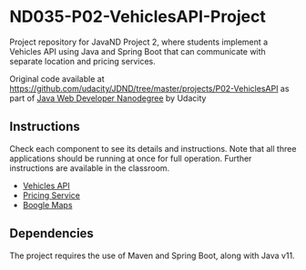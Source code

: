 # ND035-P02-VehiclesAPI-Project

Project repository for JavaND Project 2, where students implement a Vehicles API using Java and Spring Boot that can communicate with separate location and pricing services.

Original code available at https://github.com/udacity/JDND/tree/master/projects/P02-VehiclesAPI as part of [Java Web Developer Nanodegree](https://www.udacity.com/course/java-developer-nanodegree--nd035)
by Udacity

## Instructions

Check each component to see its details and instructions. Note that all three applications
should be running at once for full operation. Further instructions are available in the classroom.

- [Vehicles API](vehicles-api/README.md)
- [Pricing Service](pricing-service/README.md)
- [Boogle Maps](boogle-maps/README.md)

## Dependencies

The project requires the use of Maven and Spring Boot, along with Java v11.
